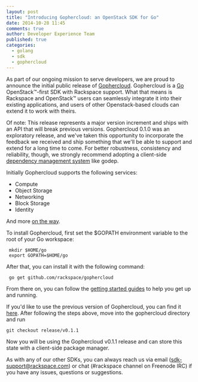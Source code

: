 ```yaml
---
layout: post  
title: "Introducing Gophercloud: an OpenStack SDK for Go"  
date: 2014-10-28 11:45  
comments: true  
author: Developer Experience Team  
published: true  
categories:
  - golang
  - sdk
  - gophercloud
---
```


As part of our ongoing mission to serve developers, we are proud to announce the initial public release of [Gophercloud](https://github.com/rackspace/gophercloud/). Gophercloud is a [Go](http://golang.org) OpenStack&trade;-first SDK with Rackspace support. What that means is Rackspace and OpenStack&trade; users can seamlessly integrate it into their existing applications, and users of other Openstack-based clouds can extend it to work with theirs.

Of note: This release represents a major version increment and ships with an API that will break previous versions. Gophercloud 0.1.0 was an exploratory release, and we've taken this opportunity to incorporate the feedback we received and ship something that we'll be able to support and extend for a long time to come. For better robustness, consistency and reliability, though, we strongly recommend adopting a client-side [dependency management system](https://code.google.com/p/go-wiki/wiki/PackageManagementTools) like godep.

<!-- more -->

Initially Gophercloud supports the following services:

 - Compute
 - Object Storage
 - Networking
 - Block Storage
 - Identity

And more [on the way](https://github.com/rackspace/gophercloud/pulls). 

To install Gophercloud, first set the $GOPATH environment variable to the root of your Go workspace:

```
 mkdir $HOME/go
 export GOPATH=$HOME/go
```
After that, you can install it with the following command:

```
 go get github.com/rackspace/gophercloud
```

From there on, you can follow the [getting started guides](https://gophercloud.io/docs/) to help you get up and running.

If you'd like to use the previous version of Gophercloud, you can find it [here](https://github.com/rackspace/gophercloud/tree/release/v0.1.1). After following the steps above, move into the gophercloud directory and run
```
git checkout release/v0.1.1 
```
Now you will be using the Gophercloud v0.1.1 release and can store this state with a client-side package manager.

As with any of our other SDKs, you can always reach us via email (sdk-support@rackspace.com) or chat (#rackspace channel on Freenode IRC) if you have any issues, questions or suggestions.
